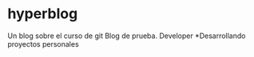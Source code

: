 # hyperblog
Un blog sobre el curso de git
Blog de prueba.
Developer
*Desarrollando proyectos personales